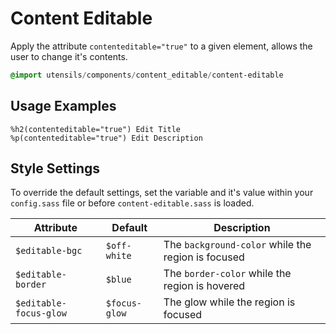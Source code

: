 
# Content Editable
Apply the attribute `contenteditable="true"` to a given element,
allows the user to change it's contents.

```sass
@import utensils/components/content_editable/content-editable
```

## Usage Examples

```haml
%h2(contenteditable="true") Edit Title
%p(contenteditable="true") Edit Description
```

## Style Settings
To override the default settings, set the variable and it's value
within your `config.sass` file or before `content-editable.sass` is loaded.

Attribute              | Default       | Description
---------------------- | ------------- | -------------------------------------------
`$editable-bgc`        | `$off-white`  | The `background-color` while the region is focused
`$editable-border`     | `$blue`       | The `border-color` while the region is hovered
`$editable-focus-glow` | `$focus-glow` | The glow while the region is focused

